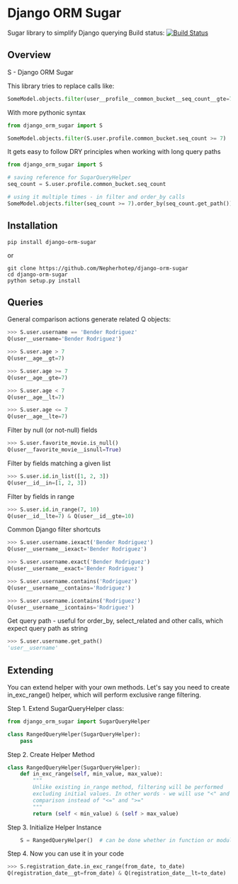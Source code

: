 # Django ORM Sugar
Sugar library to simplify Django querying
Build status: [![Build Status](https://travis-ci.org/Nepherhotep/django-orm-sugar.svg?branch=master)](https://travis-ci.org/Nepherhotep/django-orm-sugar)

## Overview 

S - Django ORM Sugar

This library tries to replace calls like:
```python     
SomeModel.objects.filter(user__profile__common_bucket__seq_count__gte=7)
```
    
With more pythonic syntax
```python
from django_orm_sugar import S

SomeModel.objects.filter(S.user.profile.common_bucket.seq_count >= 7)
```

It gets easy to follow DRY principles when working with long query paths
```python
from django_orm_sugar import S

# saving reference for SugarQueryHelper
seq_count = S.user.profile.common_bucket.seq_count

# using it multiple times - in filter and order_by calls
SomeModel.objects.filter(seq_count >= 7).order_by(seq_count.get_path())
```


## Installation

```
pip install django-orm-sugar
```

or 

```
git clone https://github.com/Nepherhotep/django-orm-sugar
cd django-orm-sugar
python setup.py install
```

## Queries
General comparison actions generate related Q objects:  
```python
>>> S.user.username == 'Bender Rodriguez'
Q(user__username='Bender Rodriguez')

>>> S.user.age > 7
Q(user__age__gt=7)

>>> S.user.age >= 7
Q(user__age__gte=7)

>>> S.user.age < 7
Q(user__age__lt=7)

>>> S.user.age <= 7
Q(user__age__lte=7)
```

Filter by null (or not-null) fields
```python
>>> S.user.favorite_movie.is_null()
Q(user__favorite_movie__isnull=True)
```

Filter by fields matching a given list
```python
>>> S.user.id.in_list([1, 2, 3])
Q(user__id__in=[1, 2, 3])
```
   
Filter by fields in range
```python
>>> S.user.id.in_range(7, 10)
Q(user__id__lte=7) & Q(user__id__gte=10)
```
    
Common Django filter shortcuts
```python
>>> S.user.username.iexact('Bender Rodriguez')
Q(user__username__iexact='Bender Rodriguez')

>>> S.user.username.exact('Bender Rodriguez')
Q(user__username__exact='Bender Rodriguez')

>>> S.user.username.contains('Rodriguez')
Q(user__username__contains='Rodriguez')

>>> S.user.username.icontains('Rodriguez')
Q(user__username__icontains='Rodriguez')
```

Get query path - useful for order_by, select_related and other calls,
which expect query path as string
```python
>>> S.user.username.get_path()
'user__username'
```

## Extending

You can extend helper with your own methods. Let's say you need to create
in_exc_range() helper, which will perform exclusive range filtering.
  
Step 1. Extend SugarQueryHelper class:
```python
from django_orm_sugar import SugarQueryHelper

class RangedQueryHelper(SugarQueryHelper):
    pass
```

Step 2. Create Helper Method
```python
class RangedQueryHelper(SugarQueryHelper):
    def in_exc_range(self, min_value, max_value):
        """
        Unlike existing in_range method, filtering will be performed
        excluding initial values. In other words - we will use "<" and ">"
        comparison instead of "<=" and ">="
        """
        return (self < min_value) & (self > max_value)
```

Step 3. Initialize Helper Instance
```python
    S = RangedQueryHelper()  # can be done whether in function or module level
```

Step 4. Now you can use it in your code
```python
>>> S.registration_date.in_exc_range(from_date, to_date)
Q(registration_date__gt=from_date) & Q(registration_date__lt=to_date)
```
